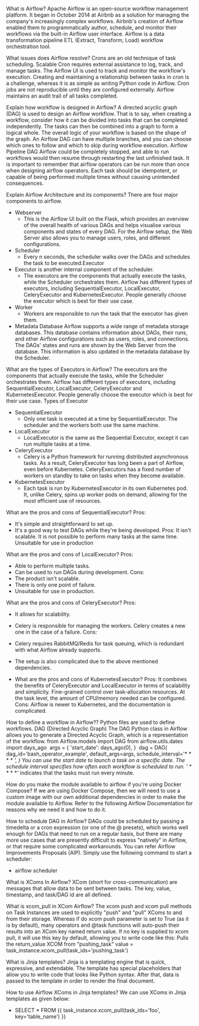 What is Airflow?
Apache Airflow is an open-source workflow management platform. It began in October 2014 at Airbnb as a solution for managing the company's increasingly complex workflows. Airbnb's creation of Airflow enabled them to programmatically author, schedule, and monitor their workflows via the built-in Airflow user interface. Airflow is a data transformation pipeline ETL (Extract, Transform, Load) workflow orchestration tool.

What issues does Airflow resolve?
Crons are an old technique of task scheduling.
Scalable
Cron requires external assistance to log, track, and manage tasks. The Airflow UI is used to track and monitor the workflow's execution.
Creating and maintaining a relationship between tasks in cron is a challenge, whereas it is as simple as writing Python code in Airflow.
Cron jobs are not reproducible until they are configured externally. Airflow maintains an audit trail of all tasks completed.

Explain how workflow is designed in Airflow?
A directed acyclic graph (DAG) is used to design an Airflow workflow. That is to say, when creating a workflow, consider how it can be divided into tasks that can be completed independently. The tasks can then be combined into a graph to form a logical whole.
The overall logic of your workflow is based on the shape of the graph. An Airflow DAG can have multiple branches, and you can choose which ones to follow and which to skip during workflow execution.
Airflow Pipeline DAG
Airflow could be completely stopped, and able to run workflows would then resume through restarting the last unfinished task.
It is important to remember that airflow operators can be run more than once when designing airflow operators. Each task should be idempotent, or capable of being performed multiple times without causing unintended consequences.


Explain Airflow Architecture and its components?
There are four major components to airflow.
+ Webserver
    + This is the Airflow UI built on the Flask, which provides an overview of the overall health of various DAGs and helps visualise various components and states of every DAG. For the Airflow setup, the Web Server also allows you to manage users, roles, and different configurations.
+ Scheduler
    + Every n seconds, the scheduler walks over the DAGs and schedules the task to be executed.Executor
+ Executor is another internal component of the scheduler.
    + The executors are the components that actually execute the tasks, while the Scheduler orchestrates them. Airflow has different types of executors, including SequentialExecutor, LocalExecutor, CeleryExecutor and KubernetesExecutor. People generally choose the executor which is best for their use case.
+ Worker
    + Workers are responsible to run the task that the executor has given them.
+ Metadata Database
Airflow supports a wide range of metadata storage databases. This database contains information about DAGs, their runs, and other Airflow configurations such as users, roles, and connections.
The DAGs' states and runs are shown by the Web Server from the database. This information is also updated in the metadata database by the Scheduler.

What are the types of Executors in Airflow?
The executors are the components that actually execute the tasks, while the Scheduler orchestrates them. Airflow has different types of executors, including SequentialExecutor, LocalExecutor, CeleryExecutor and KubernetesExecutor. People generally choose the executor which is best for their use case.
Types of Executor
+ SequentialExecutor
    + Only one task is executed at a time by SequentialExecutor. The scheduler and the workers both use the same machine.
+ LocalExecutor
    + LocalExecutor is the same as the Sequential Executor, except it can run multiple tasks at a time.
+ CeleryExecutor
    + Celery is a Python framework for running distributed asynchronous tasks.
As a result, CeleryExecutor has long been a part of Airflow, even before Kubernetes.
CeleryExecutors has a fixed number of workers on standby to take on tasks when they become available.
+ KubernetesExecutor
    + Each task is run by KubernetesExecutor in its own Kubernetes pod. It, unlike Celery, spins up worker pods on demand, allowing for the most efficient use of resources.

What are the pros and cons of SequentialExecutor?
Pros:
+ It's simple and straightforward to set up.
+ It's a good way to test DAGs while they're being developed.
Pros:
It isn't scalable.
It is not possible to perform many tasks at the same time.
Unsuitable for use in production

What are the pros and cons of LocalExecutor?
Pros:
+ Able to perform multiple tasks.
+ Can be used to run DAGs during development.
Cons:
+ The product isn't scalable.
+ There is only one point of failure.
+ Unsuitable for use in production.

What are the pros and cons of CeleryExecutor?
Pros:
+ It allows for scalability.
+ Celery is responsible for managing the workers. Celery creates a new one in the case of a failure.
Cons:
+ Celery requires RabbitMQ/Redis for task queuing, which is redundant with what Airflow already supports.
+ The setup is also complicated due to the above mentioned dependencies.

+ What are the pros and cons of KubernetesExecutor?
Pros:
It combines the benefits of CeleryExecutor and LocalExecutor in terms of scalability and simplicity.
Fine-grained control over task-allocation resources. At the task level, the amount of CPU/memory needed can be configured.
Cons:
Airflow is newer to Kubernetes, and the documentation is complicated.

How to define a workflow in Airflow??
Python files are used to define workflows.
DAG (Directed Acyclic Graph)
The DAG Python class in Airflow allows you to generate a Directed Acyclic Graph, which is a representation of the workflow.
from Airflow.models import DAG
from airflow.utils.dates import days_ago
​
args = {
'start_date': days_ago(0),
}
​
dag = DAG(
dag_id='bash_operator_example',
default_args=args,
schedule_interval='* * * * *',
)
You can use the start date to launch a task on a specific date.
The schedule interval specifies how often each workflow is scheduled to run. '* * * * *' indicates that the tasks must run every minute.


How do you make the module available to airflow if you're using Docker Compose?
If we are using Docker Compose, then we will need to use a custom image with our own additional dependencies in order to make the module available to Airflow. Refer to the following Airflow Documentation for reasons why we need it and how to do it.


How to schedule DAG in Airflow?
DAGs could be scheduled by passing a timedelta or a cron expression (or one of the @ presets), which works well enough for DAGs that need to run on a regular basis, but there are many more use cases that are presently difficult to express "natively" in Airflow, or that require some complicated workarounds. You can refer Airflow Improvements Proposals (AIP).
Simply use the following command to start a scheduler:
+ airflow scheduler

What is XComs In Airflow?
XCom (short for cross-communication) are messages that allow data to be sent between tasks. The key, value, timestamp, and task/DAG id are all defined.

What is xcom_pull in XCom Airflow?
The xcom push and xcom pull methods on Task Instances are used to explicitly "push" and "pull" XComs to and from their storage. Whereas if do xcom push parameter is set to True (as it is by default), many operators and @task functions will auto-push their results into an XCom key named return value.
If no key is supplied to xcom pull, it will use this key by default, allowing you to write code like this:
 Pulls the return_value XCOM from "pushing_task"
value = task_instance.xcom_pull(task_ids='pushing_task')

What is Jinja templates?
Jinja is a templating engine that is quick, expressive, and extendable. The template has special placeholders that allow you to write code that looks like Python syntax. After that, data is passed to the template in order to render the final document.

How to use Airflow XComs in Jinja templates?
We can use XComs in Jinja templates as given below:
+ SELECT * FROM {{ task_instance.xcom_pull(task_ids='foo', key='table_name') }}